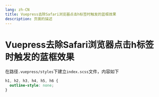 ```yaml
---
lang: zh-CN  
title: Vuepress去除Safari浏览器点击h标签时触发的蓝框效果  
description: 页面的描述
---
```


# Vuepress去除Safari浏览器点击h标签时触发的蓝框效果

在路径`.vuepress/styles`下建立`index.scss`文件，内容如下

```scss
h1, h2, h3, h4, h5, h6 {
  outline-style: none;
}
```

<Comment></Comment>
